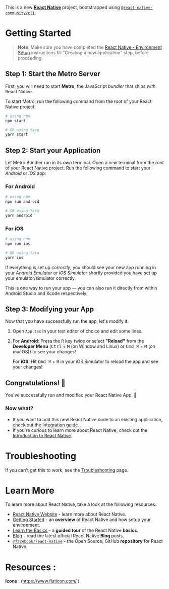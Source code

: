 This is a new [**React Native**](https://reactnative.dev) project, bootstrapped using [`@react-native-community/cli`](https://github.com/react-native-community/cli).

# Getting Started

>**Note**: Make sure you have completed the [React Native - Environment Setup](https://reactnative.dev/docs/environment-setup) instructions till "Creating a new application" step, before proceeding.

## Step 1: Start the Metro Server

First, you will need to start **Metro**, the JavaScript _bundler_ that ships _with_ React Native.

To start Metro, run the following command from the _root_ of your React Native project:

```bash
# using npm
npm start

# OR using Yarn
yarn start
```

## Step 2: Start your Application

Let Metro Bundler run in its _own_ terminal. Open a _new_ terminal from the _root_ of your React Native project. Run the following command to start your _Android_ or _iOS_ app:

### For Android

```bash
# using npm
npm run android

# OR using Yarn
yarn android
```

### For iOS

```bash
# using npm
npm run ios

# OR using Yarn
yarn ios
```

If everything is set up _correctly_, you should see your new app running in your _Android Emulator_ or _iOS Simulator_ shortly provided you have set up your emulator/simulator correctly.

This is one way to run your app — you can also run it directly from within Android Studio and Xcode respectively.

## Step 3: Modifying your App

Now that you have successfully run the app, let's modify it.

1. Open `App.tsx` in your text editor of choice and edit some lines.
2. For **Android**: Press the <kbd>R</kbd> key twice or select **"Reload"** from the **Developer Menu** (<kbd>Ctrl</kbd> + <kbd>M</kbd> (on Window and Linux) or <kbd>Cmd ⌘</kbd> + <kbd>M</kbd> (on macOS)) to see your changes!

   For **iOS**: Hit <kbd>Cmd ⌘</kbd> + <kbd>R</kbd> in your iOS Simulator to reload the app and see your changes!

## Congratulations! :tada:

You've successfully run and modified your React Native App. :partying_face:

### Now what?

- If you want to add this new React Native code to an existing application, check out the [Integration guide](https://reactnative.dev/docs/integration-with-existing-apps).
- If you're curious to learn more about React Native, check out the [Introduction to React Native](https://reactnative.dev/docs/getting-started).

# Troubleshooting

If you can't get this to work, see the [Troubleshooting](https://reactnative.dev/docs/troubleshooting) page.

# Learn More

To learn more about React Native, take a look at the following resources:

- [React Native Website](https://reactnative.dev) - learn more about React Native.
- [Getting Started](https://reactnative.dev/docs/environment-setup) - an **overview** of React Native and how setup your environment.
- [Learn the Basics](https://reactnative.dev/docs/getting-started) - a **guided tour** of the React Native **basics**.
- [Blog](https://reactnative.dev/blog) - read the latest official React Native **Blog** posts.
- [`@facebook/react-native`](https://github.com/facebook/react-native) - the Open Source; GitHub **repository** for React Native.

# Resources : 

 **Icons** : (https://www.flaticon.com/ )